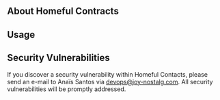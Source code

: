 ## About Homeful Contracts

## Usage
## Security Vulnerabilities

If you discover a security vulnerability within Homeful Contacts, please send an e-mail to Anaïs Santos via [devops@joy-nostalg.com](mailto:devops@joy-nostalg.com). All security vulnerabilities will be promptly addressed.
